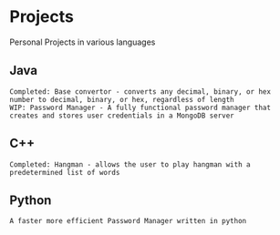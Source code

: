 # Projects
Personal Projects in various languages
## Java
    Completed: Base convertor - converts any decimal, binary, or hex number to decimal, binary, or hex, regardless of length
    WIP: Password Manager - A fully functional password manager that creates and stores user credentials in a MongoDB server
## C++
    Completed: Hangman - allows the user to play hangman with a predetermined list of words
## Python
    A faster more efficient Password Manager written in python